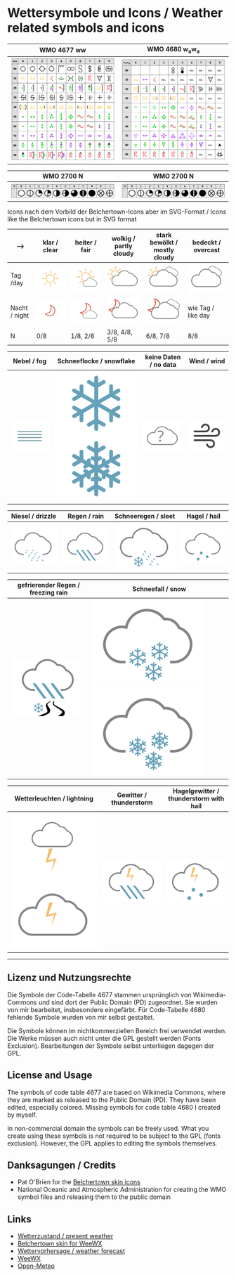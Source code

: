 # Wettersymbole und Icons / Weather related symbols and icons

WMO 4677 ww | WMO 4680 w<sub>a</sub>w<sub>a</sub>
------------|----------------
![Code-Tabelle 4677](WMO-code-table-4677-colored.png)  | ![Code-Tabelle 4680](WMO-code-table-4680-colored.png)

WMO 2700 N | WMO 2700 N
-----------|--------------
![Code-Tabelle 2700](WMO-code-table-2700.png) | ![Code-Tabelle 2700](WMO-code-table-2700.png)

Icons nach dem Vorbild der Belchertown-Icons aber im SVG-Format / Icons like the Belchertown icons but in SVG format

-->    | klar / clear | heiter / fair | wolkig / partly cloudy | stark bewölkt / mostly cloudy | bedeckt / overcast
----|-------------|--------------|-------------------------|-------------------------------|---------------------
Tag /day | ![clear day](weathericons/clear-day.svg) | ![mostly clear day](weathericons/mostly-clear-day.svg) | ![partly cloudy day](weathericons/partly-cloudy-day.svg) | ![mostly cloudy day](weathericons/mostly-cloudy-day.svg) | ![cloudy](weathericons/cloudy.svg)
Nacht / night |![clear night](weathericons/clear-night.svg) | ![mostly clear night](weathericons/mostly-clear-night.svg) | ![partly cloudy night](weathericons/partly-cloudy-night.svg) | ![mostly cloudy night](weathericons/mostly-cloudy-night.svg) | wie Tag / like day
N | 0/8 | 1/8, 2/8 | 3/8, 4/8, 5/8 | 6/8, 7/8 | 8/8

Nebel / fog | Schneeflocke / snowflake | keine Daten / no data | Wind / wind
------------|--------------------------|-----------------------|--------------
![fog](weathericons/fog.svg) | ![snowflake](weathericons/snowflake.svg) ![snowflake](weathericons/snowflake2.svg) | ![no data](weathericons/unknown.svg) | ![wind](weathericons/wind.svg)

Niesel / drizzle | Regen / rain | Schneeregen / sleet | Hagel / hail |
-----------------|--------------|---------------------|--------------|
![drizzle](weathericons/drizzle.svg) | ![rain](weathericons/rain.svg) | ![sleet](weathericons/sleet.svg) | ![hail](weathericons/hail.svg) | 

gefrierender Regen / freezing rain | Schneefall / snow
-----------------------------------|------------------
![freezingrain](weathericons/freezingrain.svg) | ![snow](weathericons/snow.svg) ![snow2](weathericons/snow2.svg)

Wetterleuchten / lightning | Gewitter / thunderstorm | Hagelgewitter / thunderstorm with hail
---------------------------|-------------------------|---------------------------------------
![lightning](weathericons/lightning.svg) ![lightning](weathericons/lightning2.svg) | ![thunderstorm with rain](weathericons/thunderstorm.svg) | ![thunderstorm with hail](weathericons/thunderstorm-hail.svg)

----------------------------------------------------------------------------

## Lizenz und Nutzungsrechte

Die Symbole der Code-Tabelle 4677 stammen ursprünglich von Wikimedia-Commons
und sind dort der Public Domain (PD) zugeordnet. Sie wurden von mir 
bearbeitet, insbesondere eingefärbt. Für Code-Tabelle 4680 fehlende 
Symbole wurden von mir selbst gestaltet.

Die Symbole können im nichtkommerziellen Bereich frei verwendet werden.
Die Werke müssen auch nicht unter die GPL gestellt werden (Fonts
Exclusion). Bearbeitungen der Symbole selbst unterliegen dagegen
der GPL.

## License and Usage

The symbols of code table 4677 are based on Wikimedia Commons, where
they are marked as released to the Public Domain (PD). They have been 
edited, especially colored. Missing symbols for code table 4680 I created 
by myself.

In non-commercial domain the symbols can be freely used. What you create
using these symbols is not required to be subject to the GPL (fonts
exclusion). However, the GPL applies to editing the symbols themselves.

## Danksagungen / Credits

* Pat O'Brien for the [Belchertown skin icons](https://github.com/poblabs/weewx-belchertown)
* National Oceanic and Atmospheric Administration for creating the WMO symbol files and releasing them to the public domain

## Links

* [Wetterzustand / present weather](https://www.woellsdorf-wetter.de/info/presentweather.html)
* [Belchertown skin for WeeWX](https://github.com/poblabs/weewx-belchertown)
* [Wettervorhersage / weather forecast](https://github.com/roe-dl/weewx-DWD)
* [WeeWX](https://weewx.com)
* [Open-Meteo](https://open-meteo.com)
